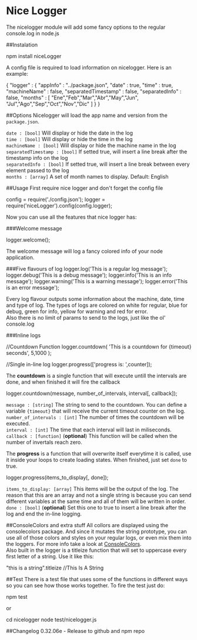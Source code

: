 Nice Logger
=========================
The nicelogger module will add some fancy options to the regular console.log in node.js  

##Instalation

  npm install niceLogger

A config file is required to load information on nicelogger. Here is an example:

  {
    "logger" : {
      "appInfo" : "../package.json",
      "date" : true,
      "time" : true,
      "machineName" : false,
      "separatedTimestamp" : false,
      "separatedInfo" : false,
      "months" : [
        "Ene","Feb","Mar","Abr","May","Jun",
        "Jul","Ago","Sep","Oct","Nov","Dic"
      ]
    }
  }

##Options
Nicelogger will load the app name and version from the `package.json`.

`date : [bool]` Will display or hide the date in the log  
`time : [bool]` Will display or hide the time in the log  
`machineName : [bool]` Will display or hide the machine name in the log  
`separatedTimestamp : [bool]` If setted true, will insert a line break after the timestamp info on the log  
`separatedInfo : [bool]` If setted true, will insert a line break between every element passed to the log  
`months : [array]` A set of month names to display. Default: English

##Usage
First require nice logger and don't forget the config file
  
  config = require('./config.json');
  logger = require('niceLogger').config(config.logger);

Now you can use all the features that nice logger has:

###Welcome message

  logger.welcome();

The welcome message will log a fancy colored info of your node application.

###Five flavours of log
  logger.log('This is a regular log message');
  logger.debug('This is a debug message');
  logger.info('This is an info message');
  logger.warning('This is a warning message');
  logger.error('This is an error message');

Every log flavour outputs some information about the machine, date, time and type of log. The types of logs are colored on white for regular, blue for debug, green for info, yellow for warning and red for error.  
Also there is no limit of params to send to the logs, just like the ol' console.log

###Inline logs

  //Countdown Function
  logger.countdown(
    'This is a countdown for {timeout} seconds',
    5,1000
  );
  
  //Single in-line log
  logger.progress(['progress is: ',counter]);

The **countdown** is a single function that will execute untill the intervals are done, and when finished it will fire the callback
  
  logger.countdown(message, number_of_intervals, interval[, callback]);

`message : [string]` The string to send to the countdown. You can define a variable `{timeout}` that will receive the current timeout counter on the log.  
`number_of_intervals : [int]` The number of times the countdown will be executed.  
`interval : [int]` The time that each interval will last in miliseconds.  
`callback : [function]` (**optional**) This function will be called when the number of invertals reach zero.  

The **progress** is a function that will overwrite itself everytime it is called, use it inside your loops to create loading states. When finished, just set `done` to true.

  logger.progress(items_to_display[, done]);

`items_to_display: [array]` This items will be the output of the log. The reason that this are an array and not a single string is because you can send different variables at the same time and all of them will be written in order.  
`done : [bool]` (**optional**) Set this one to true to insert a line break after the log and end the in-line logging.

##ConsoleColors and extra stuff
All collors are displayed using the consolecolors package. And since it mutates the string prototype, you can use all of those colors and styles on your regular logs, or even mix them into the loggers. For more info take a look at [ConsoleColors](https://github.com/ZeroDragon/consolecolors).  
Also built in the logger is a titleize function that will set to uppercase every first letter of a string. Use it like this:

  "this is a string".titleize
  //This Is A String

##Test
There is a test file that uses some of the functions in different ways so you can see how those works together. To fire the test just do:

  npm test

or 

  cd nicelogger
  node test/nicelogger.js


##Changelog
0.32.06e - Release to github and npm repo